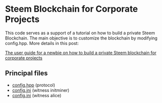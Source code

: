# Steem Blockchain for Corporate Projects

This code serves as a support of a tutorial on how to build a private Steem Blockchain. The main objective is to customize the blockchain by modifying config.hpp. More details in this post:

[The user guide for a newbie on how to build a private Steem blockchain for corporate projects](https://steemit.com/utopian-io/@jga/the-user-guide-for-a-newbie-on-how-to-build-a-private-steem-blockchain-for-corporate-projects)

## Principal files

- [config.hpp](https://github.com/joticajulian/steem/blob/f6eaf1ea09f0118006da680ec2add4d5a79618da/libraries/protocol/include/steemit/protocol/config.hpp) (protocol)
- [config.ini](https://github.com/joticajulian/steem/blob/f6eaf1ea09f0118006da680ec2add4d5a79618da/contrib/config_initminer.ini) (witness initminer)
- [config.ini](https://github.com/joticajulian/steem/blob/f6eaf1ea09f0118006da680ec2add4d5a79618da/contrib/config_alice.ini) (witness alice)
